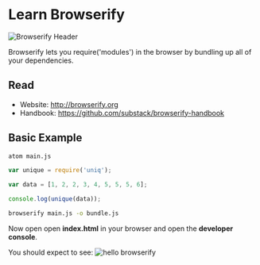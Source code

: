 # Learn Browserify

![Browserify Header](http://i.imgur.com/G7Ffa6q.png)

Browserify lets you require('modules') in the browser by bundling up all of your dependencies.

## Read

+ Website: http://browserify.org
+ Handbook: https://github.com/substack/browserify-handbook


## Basic Example

```sh
atom main.js
```

```js
var unique = require('uniq');

var data = [1, 2, 2, 3, 4, 5, 5, 5, 6];

console.log(unique(data));
```

```sh
browserify main.js -o bundle.js
```

Now open open **index.html** in your browser and open the
**developer console**.

You should expect to see:
![hello browserify](http://i.imgur.com/eMuMxru.png)
